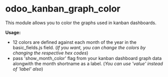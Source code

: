 # odoo_kanban_graph_color
This module allows you to color the graphs used in kanban dashboards.

**Usage:**

- 12 colors are defined against each month of the year in the basic_fields.js field. (_If you want, you can change the colors by changing the respective hex codes_)
- pass 'show_month_color' flag from your kanban dashboard graph data alongwith the month shortname as a label. (_You can use 'value' instead of 'label' also_)
